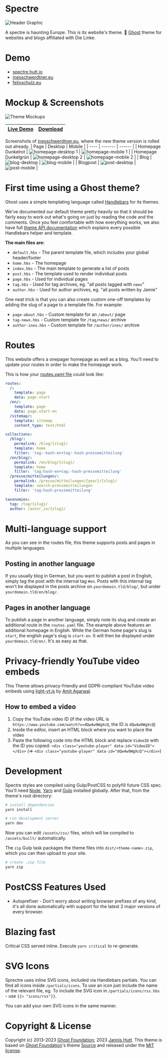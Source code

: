 # Spectre

![Header Graphic](/assets/readme-header.png)

A spectre is haunting Europe. This is its website's theme. 👻 [Ghost](https://github.com/TryGhost/Ghost) theme for websites and blogs affiliated with Die Linke.

# Demo
- [spectre.hutt.io](spectre.hutt.io)
- [inesschwerdtner.eu](https://inesschwerdtner.eu)
- [felixschulz.eu](https://felixschulz.eu)


# Mockup & Screenshots

![Theme Mockups](/assets/mockups.png)

|[Live Demo](https://spectre.hutt.io/)|[Download](https://github.com/hutt/spectre/releases/)|
|---|---|

Screenshots of [inesschwerdtner.eu](https://inesschwerdtner.eu), where the new theme version is rolled out already.
| Page | Desktop | Mobile |
| ---- | ------- | ------ |
| Homepage Dunkelrot | ![homepage-desktop 1](/assets/screenshots/homepage-desktop-2.png) | ![homepage-mobile 1](/assets/screenshots/homepage-mobile-2.jpeg) |
| Homepage Dunkelgrün | ![homepage-desktop 2](/assets/screenshots/homepage-desktop-1.png) | ![homepage-mobile 2](/assets/screenshots/homepage-mobile-1.jpeg) |
| Blog | ![blog-desktop](/assets/screenshots/blog-desktop.png) | ![blog-mobile](/assets/screenshots/blog-mobile.jpeg) |
| Blogpost | ![post-desktop](/assets/screenshots/post-desktop.png) | ![post-mobile](/assets/screenshots/post-mobile.jpeg) |

# First time using a Ghost theme?

Ghost uses a simple templating language called [Handlebars](http://handlebarsjs.com/) for its themes.

We've documented our default theme pretty heavily so that it should be fairly easy to work out what's going on just by reading the code and the comments. Once you feel comfortable with how everything works, we also have full [theme API documentation](https://themes.ghost.org) which explains every possible Handlebars helper and template.

**The main files are:**

- `default.hbs` - The parent template file, which includes your global header/footer
- `home.hbs` - The homepage
- `index.hbs` - The main template to generate a list of posts
- `post.hbs` - The template used to render individual posts
- `page.hbs` - Used for individual pages
- `tag.hbs` - Used for tag archives, eg. "all posts tagged with `news`"
- `author.hbs` - Used for author archives, eg. "all posts written by Jamie"

One neat trick is that you can also create custom one-off templates by adding the slug of a page to a template file. For example:

- `page-about.hbs` - Custom template for an `/about/` page
- `tag-news.hbs` - Custom template for `/tag/news/` archive
- `author-ines.hbs` - Custom template for `/author/ines/` archive

# Routes

This website offers a onepager homepage as well as a blog. You'll need to update your routes in order to make the homepage work.

This is how your [routes.yaml file](routes.yaml) could look like:
```yaml
routes:
  /: 
    template: page
    data: page.start
  /en/:
    template: page
    data: page.start-en
  /sitemap/:
    template: sitemap
    content_type: text/html

collections:
  /blog/:
    permalink: /blog/{slug}/
    template: home
    filter: 'tag:-hash-en+tag:-hash-pressemitteilung'
  /en/blog/:
    permalink: /en/blog/{slug}/
    template: home
    filter: 'tag:hash-en+tag:-hash-pressemitteilung'
  /presse/mitteilungen/:
    permalink: /presse/mitteilungen/{year}/{slug}/
    template: search-pressemitteilungen
    filter: 'tag:hash-pressemitteilung'

taxonomies:
  tag: /tag/{slug}/
  author: /autor_in/{slug}/

```

# Multi-language support

As you can see in the routes file, this theme supports posts and pages in multiple languages. 

## Posting in another language

If you usually blog in German, but you want to publish a post in English, simply tag the post with the internal tag `#en`. Posts with this internal tag won't be displayed in the posts archive on `yourdomain.tld/blog/`, but under `yourdomain.tld/en/blog/`.

## Pages in another language

To publish a page in another language, simply note its slug and create an additional route in the `routes.yaml` file. The example above features an additional homepage in English. While the German home page's slug is `start`, the english page's slug is `start-en`. It will then be displayed under `yourdomain.tld/en/`. It's as easy as that.

# Privacy-friendly YouTube video embeds
This Theme allows privacy-friendly and GDPR-compliant YouTube video embeds using [light-yt.js](https://www.labnol.org/internet/light-youtube-embeds/27941/) by [Amit Agarwal](https://github.com/labnol). 

## How to embed a video
1. Copy the YouTube video ID (if the video URL is `https://www.youtube.com/watch?v=dQw4w9WgXcQ`, the ID is `dQw4w9WgXcQ`)
2. Inside the editor, insert an HTML block where you want to place the video
3. Paste the following code into the HTML block and replace `VideoID` with the ID you copied: `<div class="youtube-player" data-id="VideoID"></div>` (=> `<div class="youtube-player" data-id="dQw4w9WgXcQ"></div>`)

# Development

Spectre styles are compiled using Gulp/PostCSS to polyfill future CSS spec. You'll need [Node](https://nodejs.org/), [Yarn](https://yarnpkg.com/) and [Gulp](https://gulpjs.com) installed globally. After that, from the theme's root directory:

```bash
# install dependencies
yarn install

# run development server
yarn dev
```

Now you can edit `/assets/css/` files, which will be compiled to `/assets/built/` automatically.

The `zip` Gulp task packages the theme files into `dist/<theme-name>.zip`, which you can then upload to your site.

```bash
# create .zip file
yarn zip
```

# PostCSS Features Used

- Autoprefixer - Don't worry about writing browser prefixes of any kind, it's all done automatically with support for the latest 2 major versions of every browser.

# Blazing fast
Critical CSS served inline. Execute `yarn critical` to re-generate.

# SVG Icons

Sprectre uses inline SVG icons, included via Handlebars partials. You can find all icons inside `/partials/icons`. To use an icon just include the name of the relevant file, eg. To include the SVG icon in `/partials/icons/rss.hbs` - use `{{> "icons/rss"}}`.

You can add your own SVG icons in the same manner.

# Copyright & License
Copyright (c) 2013-2023 [Ghost Foundation](https://ghost.org); 2023 [Jannis Hutt](https://hutt.io). This theme is based on [Ghost Foundation](https://ghost.org)'s theme [Source](https://github.com/TryGhost/Source) and released under the [MIT license](LICENSE).